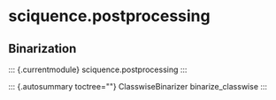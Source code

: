 sciquence.postprocessing
========================

Binarization
------------

::: {.currentmodule}
sciquence.postprocessing
:::

::: {.autosummary toctree=""}
ClasswiseBinarizer binarize\_classwise
:::
